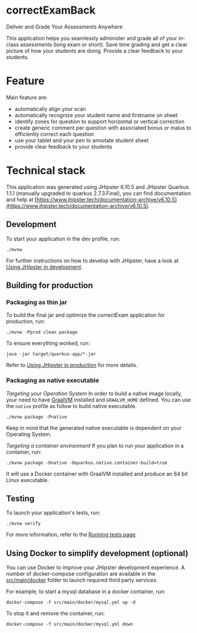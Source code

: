 # correctExamBack

Deliver and Grade Your Assessments Anywhere

This application helps you seamlessly administer and grade all of your in-class assessments (long exam or short). Save time grading and get a clear picture of how your students are doing. Provide a clear feedback to your students.

# Feature

Main feature are:

- automatically align your scan
- automatically recognize your student name and firstname on sheet
- identify zones for question to support horizontal or vertical correction
- create generic comment per question with associated bonus or malus to efficiently correct each question
- use your tablet and your pen to annotate student sheet
- provide clear feedback to your students

# Technical stack


This application was generated using JHipster 6.10.5 and JHipster Quarkus 1.1.1 (manually upgraded to quarkus 2.7.3.Final), you can find documentation and help at [https://www.jhipster.tech/documentation-archive/v6.10.5](https://www.jhipster.tech/documentation-archive/v6.10.5).


## Development

To start your application in the dev profile, run: 

    ./mvnw

For further instructions on how to develop with JHipster, have a look at [Using JHipster in development][].

## Building for production

### Packaging as thin jar

To build the final jar and optimize the correctExam application for production, run:

```
./mvnw -Pprod clean package
```

To ensure everything worked, run:

    java -jar target/quarkus-app/*.jar

Refer to [Using JHipster in production][] for more details.

### Packaging as native executable

_Targeting your Operation System_
In order to build a native image locally, your need to have [GraalVM](https://www.graalvm.org/) installed and `GRAALVM_HOME` defined.
You can use the `native` profile as follow to build native executable.

```
./mvnw package -Pnative
```

Keep in mind that the generated native executable is dependent on your Operating System.

_Targeting a container environment_
If you plan to run your application in a container, run:

```
./mvnw package -Dnative -Dquarkus.native.container-build=true
```

It will use a Docker container with GraalVM installed and produce an 64 bit Linux executable.

## Testing

To launch your application's tests, run:

    ./mvnw verify

For more information, refer to the [Running tests page][].

## Using Docker to simplify development (optional)

You can use Docker to improve your JHipster development experience. A number of docker-compose configuration are available in the [src/main/docker](src/main/docker) folder to launch required third party services.

For example, to start a mysql database in a docker container, run:

    docker-compose -f src/main/docker/mysql.yml up -d

To stop it and remove the container, run:

    docker-compose -f src/main/docker/mysql.yml down

[jhipster homepage and latest documentation]: https://www.jhipster.tech
[jhipster 6.10.5 archive]: https://www.jhipster.tech/documentation-archive/v6.10.5
[using jhipster in development]: https://www.jhipster.tech/documentation-archive/v6.10.5/development/
[using docker and docker-compose]: https://www.jhipster.tech/documentation-archive/v6.10.5/docker-compose
[using jhipster in production]: https://www.jhipster.tech/documentation-archive/v6.10.5/production/
[running tests page]: https://www.jhipster.tech/documentation-archive/v6.10.5/running-tests/
[code quality page]: https://www.jhipster.tech/documentation-archive/v6.10.5/code-quality/
[setting up continuous integration]: https://www.jhipster.tech/documentation-archive/v6.10.5/setting-up-ci/
